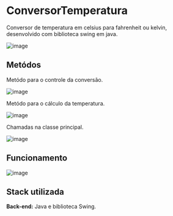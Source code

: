 # ConversorTemperatura

Conversor de temperatura em celsius para fahrenheit ou kelvin, desenvolvido com biblioteca swing em java.

![image](https://github.com/user-attachments/assets/2e18d6bc-2255-4ab3-8420-1a91c0c8fe54)

## Metódos

Metódo para o controle da conversão.

![image](https://github.com/user-attachments/assets/009c4553-8a79-4516-9439-06d10ac555c2)

Metódo para o cálculo da temperatura.

![image](https://github.com/user-attachments/assets/c6e52070-5358-4e02-9fcf-b34ef62ae190)

Chamadas na classe principal.

![image](https://github.com/user-attachments/assets/1d4a67db-0ec1-403a-8c96-467cecac8455)

## Funcionamento

![image](https://github.com/user-attachments/assets/191bc6f9-8982-410e-b76c-5feb8adfb79e)

## Stack utilizada

**Back-end:** Java e biblioteca Swing.
